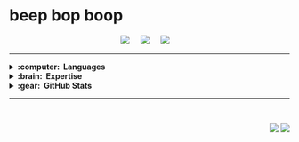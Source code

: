 
# beep bop boop


<p align="center">
  <a href="mailto:jacklhanlon@yahoo.co.uk"><img src="https://img.shields.io/badge/gmail-%23D14836.svg?&style=for-the-badge&logo=gmail&logoColor=white" /></a>&nbsp;&nbsp;&nbsp;&nbsp;
  <a href="https://www.instagram.com/capt.jackhanlon/"><img src="https://img.shields.io/badge/instagram-%23dc2743.svg?&style=for-the-badge&logo=instagram&logoColor=white" /></a>&nbsp;&nbsp;&nbsp;&nbsp;
  <a href="https://www.linkedin.com/in/jack-hanlon-50267a125/"><img src="https://img.shields.io/badge/linkedin-%230077B5.svg?&style=for-the-badge&logo=linkedin&logoColor=white" /></a>&nbsp;&nbsp;&nbsp;&nbsp;
  </a>
</p>

<hr/>

<details>
  <summary><b>:computer: &nbsp;Languages</b></summary>
  <br/>

![Java](https://img.shields.io/badge/JAVA-007396.svg?&style=flat&logo=java&logoColor=white)&nbsp;
![Python](https://img.shields.io/badge/PYTHON-3776AB.svg?&style=flat&logo=python&logoColor=white)&nbsp;
![C](https://img.shields.io/badge/C-3b3b3b.svg?&style=flat&logo=c&logoColor=white)&nbsp;
![HTML5](https://img.shields.io/badge/HTML5-E34F26.svg?&style=flat&logo=html5&logoColor=white)&nbsp;
![CSS3](https://img.shields.io/badge/CSS3-%231572B6.svg?&style=flat&logo=css3&logoColor=white)&nbsp;
![JavaScript](https://img.shields.io/badge/JAVASCRIPT-323330.svg?&style=flat&logo=javascript&logoColor=%23F7DF1E)\
![Git](https://img.shields.io/badge/GIT-%23F05033.svg?&style=flat&logo=git&logoColor=white)&nbsp;
![GitHub](https://img.shields.io/badge/GITHUB-%23121011.svg?&style=flat&logo=github&logoColor=white)&nbsp;
![GitLab](https://img.shields.io/badge/GITLAB-%23181717.svg?&style=flat&logo=gitlab&logoColor=white)&nbsp;

![Atom](https://img.shields.io/badge/ATOM-007ACC.svg?&style=flat&logo=atom)&nbsp;
![Eclipse](https://img.shields.io/badge/ECLIPSE-2C2255.svg?&style=flat&logo=eclipse)&nbsp;
![IntelliJ](https://img.shields.io/badge/INTELLIJ-000000.svg?&style=flat&logo=intellij-idea)&nbsp;

</details>

<!--
Details
-->

<details>
  <summary><b>:brain: &nbsp;Expertise</b></summary>
  <br/>

![REACT](https://img.shields.io/badge/REACT-%2320232a.svg?style=flat&logo=react&logoColor=%2361DAFB)&nbsp;
![OPENCV](https://img.shields.io/badge/OPENCV-%23white.svg?style=flat&logo=opencv&logoColor=black)&nbsp;
![PYTORCH](https://img.shields.io/badge/PYTORCH-%23EE4C2C.svg?style=flat&logo=PyTorch&logoColor=white)&nbsp;
![LINUX](https://img.shields.io/badge/LINUX-FCC624?style=flat&logo=linux&logoColor=black)&nbsp;
![BOOTSTRAP](https://img.shields.io/badge/BOOTSTRAP-%23563D7C.svg?style=flat&logo=bootstrap&logoColor=white)&nbsp;
![Arduino](https://img.shields.io/badge/ARDUINO-00979D.svg?&style=flat&logo=arduino&logoColor=white)\
![PHOTOSHOP](https://img.shields.io/badge/PHOTOSHOP-31A8FF.svg?&style=flat&logo=adobe-photoshop&logoColor=white)&nbsp;
![ILLUSTRATOR](https://img.shields.io/badge/ILLUSTRATOR-FFAE1A.svg?&style=flat&logo=adobe-illustrator&logoColor=black)&nbsp;
![LIGHTROOM](https://img.shields.io/badge/LIGHTROOM-%23150458.svg?&style=flat&logo=adobe-lightroom&logoColor=white)\
![Cryptocurrencies](https://img.shields.io/badge/CRYPTOCURRENCY-00979D.svg?&style=flat&logo=cryptocurrency&logoColor=black)&nbsp;
![Bitcoin](https://img.shields.io/badge/BITCOIN-0769AD.svg?&style=flat&logo=bitcoin&logoColor=black)&nbsp;
![Ethereum](https://img.shields.io/badge/ETHEREUM-3C3C3D.svg?&style=flat&logo=ethereum&logoColor=white)&nbsp;

</details>

<!--
Details
-->

<details>
  <summary><b>:gear: &nbsp;GitHub Stats</b></summary>
  <br/>
    <p align="center">
        <img height="137px" src="https://github-readme-streak-stats.herokuapp.com/?user=jack-hanlon&hide_border=true&theme=nightowl" />
    </p>
    <p align="center">
        <img height="137px" src="https://github-readme-stats.vercel.app/api?username=jack-hanlon&hide_title=true&hide_border=true&show_icons=true&include_all_commits=true&count_private=true&line_height=21&theme=nightowl" /> <img height="137px" src="https://github-readme-stats.vercel.app/api/top-langs/?username=jack-hanlon&hide=html&hide_title=true&hide_border=true&layout=compact&langs_count=8&theme=nightowl" />
    </p>
</details>

<hr/>
<br/>

<p align="right">
<img src="https://komarev.com/ghpvc/?username=jack-hanlon&style=plastic&label=Views"><img>
<img src="https://badges.pufler.dev/visits/jack-hanlon/jack-hanlon?color=black&logo=github" />
</p>

